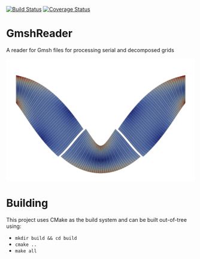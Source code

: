 [![Build Status](https://travis-ci.org/dbeurle/GmshReader.svg?branch=master)](https://travis-ci.org/dbeurle/GmshReader)
[![Coverage Status](https://coveralls.io/repos/github/dbeurle/GmshReader/badge.svg?branch=master)](https://coveralls.io/github/dbeurle/GmshReader?branch=master)
# GmshReader
A reader for Gmsh files for processing serial and decomposed grids

![alt text](https://github.com/dbeurle/GmshReader/blob/master/doc/images/feti.png "FETI example")

# Building

This project uses CMake as the build system and can be built out-of-tree using:
* `mkdir build && cd build`
* `cmake ..`
* `make all`
